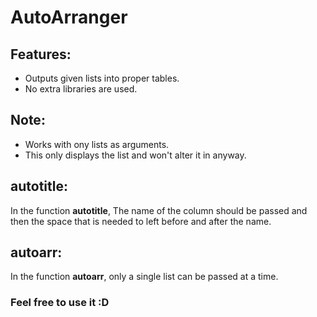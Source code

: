 # AutoArranger

## Features:
* Outputs given lists into proper tables.
* No extra libraries are used.

## Note:
* Works with ony lists as arguments.
* This only displays the list and won't alter it in anyway. 

## autotitle:
In the function **autotitle**, The name of the column should be passed and then the space that is needed to left before and after the name.

## autoarr:
In the function **autoarr**, only a single list can be passed at a time.

### Feel free to use it :D